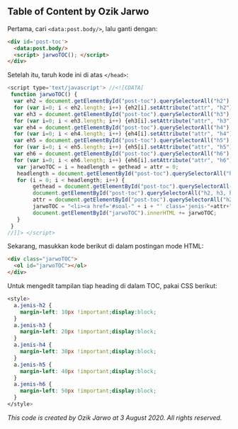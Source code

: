 ## Table of Content by Ozik Jarwo

Pertama, cari <code>&lt;data:post.body/&gt;</code>, lalu ganti dengan:

```html
<div id='post-toc'>
  <data:post.body/>
  <script> jarwoTOC(); </script>
</div>
```

Setelah itu, taruh kode ini di atas <code>&lt;/head&gt;</code>:

```javascript
<script type='text/javascript'> //<![CDATA[ 
 function jarwoTOC() {
  var eh2 = document.getElementById("post-toc").querySelectorAll("h2");
  for (var i=0; i < eh2.length; i++) {eh2[i].setAttribute("attr", "h2");}
  var eh3 = document.getElementById("post-toc").querySelectorAll("h3");
  for (var i=0; i < eh3.length; i++) {eh3[i].setAttribute("attr", "h3");}
  var eh4 = document.getElementById("post-toc").querySelectorAll("h4");
  for (var i=0; i < eh4.length; i++) {eh4[i].setAttribute("attr", "h4");}
  var eh5 = document.getElementById("post-toc").querySelectorAll("h5");
  for (var i=0; i < eh5.length; i++) {eh5[i].setAttribute("attr", "h5");}
  var eh6 = document.getElementById("post-toc").querySelectorAll("h6");
  for (var i=0; i < eh6.length; i++) {eh6[i].setAttribute("attr", "h6");}
   var jarwoTOC = i = headlength = gethead = attr = 0;
   headlength = document.getElementById("post-toc").querySelectorAll("h2, h3, h4, h5, h6").length;
   for (i = 0; i < headlength; i++) {
        gethead = document.getElementById("post-toc").querySelectorAll("h2, h3, h4, h5, h6")[i].textContent;
        document.getElementById("post-toc").querySelectorAll("h2, h3, h4, h5, h6")[i].setAttribute("id", "soal-" + i);
        attr = document.getElementById("post-toc").querySelectorAll("h2, h3, h4, h5, h6")[i].getAttribute("attr");
        jarwoTOC = "<li><a href='#soal-" + i + "' class='jenis-"+attr+"'>" + gethead + "</a></li>";
        document.getElementById("jarwoTOC").innerHTML += jarwoTOC;
   }
 }
//]]> </script>
```

Sekarang, masukkan kode berikut di dalam postingan mode HTML:

```html
<div class="jarwoTOC">
  <ol id="jarwoTOC"></ol>
</div>
```

Untuk mengedit tampilan tiap heading di dalam TOC, pakai CSS berikut:

```css
<style>
  a.jenis-h2 {
    margin-left: 10px !important;display:block;
  }
  a.jenis-h3 {
    margin-left: 20px !important;display:block;
  }
  a.jenis-h4 {
    margin-left: 30px !important;display:block;
  }
  a.jenis-h5 {
    margin-left: 40px !important;display:block;
  }
  a.jenis-h6 {
    margin-left: 50px !important;display:block;
  }
</style>
```

<i>This code is created by Ozik Jarwo at 3 August 2020. All rights reserved.</i>
<style>h1:not(#table-of-content-by-ozik-jarwo) {display:none} .container-lg.px-3.my-5.markdown-body { margin-top: -10px !important; }</style>
